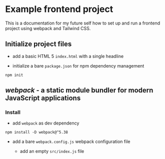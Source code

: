 # Example frontend project

This is a documentation for my future self how to set up and run a frontend project using webpack and Tailwind CSS.

## Initialize project files

- add a basic HTML 5 `index.html` with a single headline

- initialize a bare `package.json` for npm dependency management

```
npm init
```

## *webpack* - a static module bundler for modern JavaScript applications

### Install

- add `webpack` as dev dependency

```
npm install -D webpack@^5.38
```

- add a bare `webpack.config.js` webpack configuration file

    - add an empty `src/index.js` file
